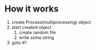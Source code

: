 # How it works
1. create Process(multiprocessing) object
2. start created object
   1. create random file
   2. write some string
3. goto #1
